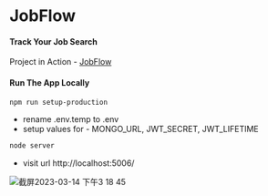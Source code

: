 # JobFlow

#### Track Your Job Search

Project in Action - [JobFlow](https://jobflow.onrender.com/)




#### Run The App Locally

```sh
npm run setup-production
```

- rename .env.temp to .env
- setup values for - MONGO_URL, JWT_SECRET, JWT_LIFETIME

```sh
node server
```

- visit url http://localhost:5006/


![截屏2023-03-14 下午3 18 45](https://user-images.githubusercontent.com/116608701/225116430-3be45cd3-979a-4703-9e87-dac61077c737.png)
